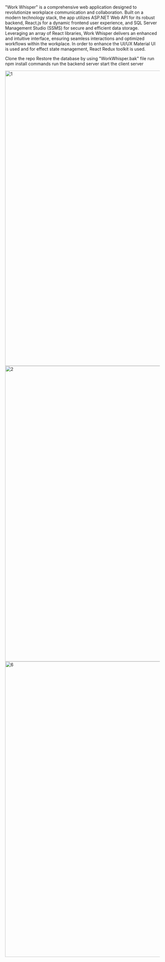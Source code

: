 "Work Whisper" is a comprehensive web application designed to revolutionize workplace communication and collaboration.
Built on a modern technology stack, the app utilizes ASP.NET Web API for its robust backend, React.js for a dynamic frontend user experience, and 
SQL Server Management Studio (SSMS) for secure and efficient data storage. 
Leveraging an array of React libraries, Work Whisper delivers an enhanced and intuitive interface, ensuring seamless interactions and optimized workflows within the workplace.
In order to enhance the UI/UX Material UI is used and for effect state management, React Redux toolkit is used.

Clone the repo
Restore the database by using "WorkWhisper.bak" file
run npm install commands
run the backend server
start the client server


<img width="959" alt="1" src="https://github.com/AshwathDAzur/WorkWhisper/assets/133746692/77f8adcf-d767-40c0-9f30-c74be24cb9f0">
<img width="960" alt="2" src="https://github.com/AshwathDAzur/WorkWhisper/assets/133746692/d301de30-70ce-4520-8a91-ed2043e3b7a4">
<img width="960" alt="6" src="https://github.com/AshwathDAzur/WorkWhisper/assets/133746692/faea08d8-1f40-4e7e-a75a-a10ad37d785f">
